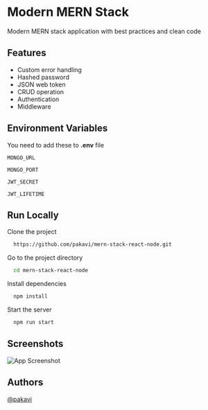 # Modern MERN Stack

Modern MERN stack application with best practices and clean code

## Features

- Custom error handling
- Hashed password
- JSON web token
- CRUD operation
- Authentication
- Middleware

## Environment Variables

You need to add these to **.env** file

`MONGO_URL`

`MONGO_PORT`

`JWT_SECRET`

`JWT_LIFETIME`

## Run Locally

Clone the project

```bash
  https://github.com/pakavi/mern-stack-react-node.git
```

Go to the project directory

```bash
  cd mern-stack-react-node
```

Install dependencies

```bash
  npm install
```

Start the server

```bash
  npm run start
```

## Screenshots

![App Screenshot](https://via.placeholder.com/468x300?text=App+Screenshot+Here)

## Authors

[@pakavi](https://github.com/pakavi)
